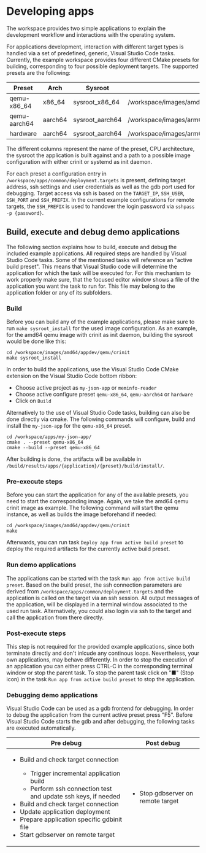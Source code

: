 # Developing apps
The workspace provides two simple applications to explain the development workflow and interactions with the operating system.

 <!--- EXPLAIN BOTH APPS HERE! -->

For applications development, interaction with different target types is handled via a set of predefined, generic, Visual Studio Code tasks.
Currently, the example workspace provides four different CMake presets for building, corresponding to four possible deployment targets.
The supported presets are the following:

|Preset|Arch|Sysroot|Image|
|------|----|-------|-----|
|qemu-x86_64|x86_64|sysroot_x86_64|/workspace/images/amd64/appdev/qemu/[crinit\|systemd]|
|qemu-aarch64|aarch64|sysroot_aarch64|/workspace/images/arm64/appdev/qemu/[crinit\|systemd]|
|hardware|aarch64|sysroot_aarch64|/workspace/images/arm64/appdev/[rdb2\|pi4]/[crinit\|systemd]|

The different columns represent the name of the preset, CPU architecture, the sysroot the application is built against and a path to a possible image configuration with either crinit or systemd as init daemon.

For each preset a configuration entry in `/workspace/apps/common/deployment.targets` is present, defining target address, ssh settings and user credentials as well as the gdb port used for debugging.
Target access via ssh is based on the `TARGET_IP`, `SSH_USER`, `SSH_PORT` and `SSH_PREFIX`.
In the current example configurations for remote targets, the `SSH_PREFIX` is used to handover the login password via `sshpass -p {password}`.

## Build, execute and debug demo applications

The following section explains how to build, execute and debug the included example applications.
All required steps are handled by Visual Studio Code tasks.
Some of the mentioned tasks will reference an "active build preset".
This means that Visual Studio code will determine the application for which the task will be executed for.
For this mechanism to work properly make sure, that the focused editor window shows a file of the application you want the task to run for.
This file may belong to the application folder or any of its subfolders.

### Build

Before you can build any of the example applications, please make sure to run `make sysroot_install` for the used image configuration.
As an example, for the amd64 qemu image with crinit as init daemon, building the sysroot would be done like this:

```{bash}
cd /workspace/images/amd64/appdev/qemu/crinit
make sysroot_install
```

In order to build the applications, use the Visual Studio Code CMake extension on the Visual Studio Code bottom ribbon:

* Choose active project as `my-json-app` or `meminfo-reader`
* Choose active configure preset `qemu-x86_64`, `qemu-aarch64` or `hardware`
* Click on `Build`

Alternatively to the use of Visual Studio Code tasks, building can also be done directly via cmake.
The following commands will configure, build and install the `my-json-app` for the `qemu-x86_64` preset.

```{bash}
cd /workspace/apps/my-json-app/
cmake . --preset qemu-x86_64
cmake --build --preset qemu-x86_64
```

After building is done, the artifacts will be available in `/build/results/apps/{application}/{preset}/build/install/`.

### Pre-execute steps

Before you can start the application for any of the available presets, you need to start the corresponding image.
Again, we take the amd64 qemu crinit image as example.
The following command will start the qemu instance, as well as builds the image beforehand if needed:

```{bash}
cd /workspace/images/amd64/appdev/qemu/crinit
make
```

Afterwards, you can run task `Deploy app from active build preset` to deploy the required artifacts for the currently active build preset.

### Run demo applications

The applications can be started with the task `Run app from active build preset`.
Based on the build preset, the ssh connection parameters are derived from `/workspace/apps/common/deployment.targets` and the application is called on the target via an ssh session.
All output messages of the application, will be displayed in a terminal window associated to the used run task.
Alternatively, you could also login via ssh to the target and call the application from there directly.

### Post-execute steps

This step is not required for the provided example applications, since both terminate directly and don't inlcude any continous loops.
Nevertheless, your own applications, may behave differently.
In order to stop the execution of an application you can either press CTRL-C in the corresponding terminal window or stop the parent task.
To stop the parent task click on "■" (Stop icon) in the task `Run app from active build preset` to stop the application.

### Debugging demo applications

Visual Studio Code can be used as a gdb frontend for debugging.
In order to debug the application from the current active preset press "F5".
Before Visual Studio Code starts the gdb and after debugging, the following tasks are executed automatically.

|Pre debug|Post debug|
|---------|----------|
|<ul><li>Build and check target connection</li><ul><li>Trigger incremental application build</li><li>Perform ssh connection test and update ssh keys, if needed</li></ul><li>Build and check target connection</li><li>Update application deployment</li><li>Prepare application specific gdbinit file</li><li>Start gdbserver on remote target</li></ul>|<ul><li>Stop gdbserver on remote target</li></ul>|
